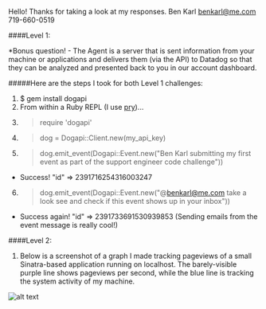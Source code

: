 Hello! Thanks for taking a look at my responses.
Ben Karl
benkarl@me.com
719-660-0519

####Level 1:

*Bonus question! - The Agent is a server that is sent information from your machine or applications and delivers them (via the API) to Datadog so that they can be analyzed and presented back to you in our account dashboard.

#####Here are the steps I took for both Level 1 challenges:

1. $ gem install dogapi
2. From within a Ruby REPL (I use [pry](https://github.com/pry/pry))...
3. > require 'dogapi'
4. > dog = Dogapi::Client.new(my_api_key)
5. > dog.emit_event(Dogapi::Event.new("Ben Karl submitting my first event as part of the support engineer code challenge"))
  * Success! "id" => 2391716254316003247
6. > dog.emit_event(Dogapi::Event.new("@benkarl@me.com take a look see and check if this event shows up in your inbox"))
  * Success again! "id" => 2391733691530939853 (Sending emails from the event message is really cool!)

####Level 2:

1. Below is a screenshot of a graph I made tracking pageviews of a small Sinatra-based application running on localhost. The barely-visible purple line shows pageviews per second, while the blue line is tracking the system activity of my machine.

![alt text](https://p.datadoghq.com/snapshot/view/dd-snapshots-prod/org_12616/2014-07-31/a3cbc9e615b84dea5acb3171c0b4d6e4231459c7.png "Average Page Views per Second")

